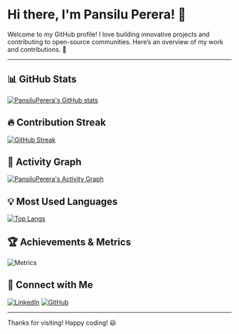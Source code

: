 # Hi there, I'm Pansilu Perera! 👋

Welcome to my GitHub profile! I love building innovative projects and contributing to open-source communities. Here’s an overview of my work and contributions. 🚀

---

## 📊 GitHub Stats
[![PansiluPerera's GitHub stats](https://github-readme-stats.vercel.app/api?username=PansiluPerera&show_icons=true&theme=radical)](https://github.com/PansiluPerera)

## 🔥 Contribution Streak
[![GitHub Streak](https://streak-stats.demolab.com/?user=PansiluPerera&theme=radical)](https://github.com/PansiluPerera)

## 🌱 Activity Graph
[![PansiluPerera's Activity Graph](https://github-readme-activity-graph.vercel.app/graph?username=PansiluPerera&theme=github)](https://github.com/PansiluPerera)

## 💡 Most Used Languages
[![Top Langs](https://github-readme-stats.vercel.app/api/top-langs/?username=PansiluPerera&layout=compact&theme=radical)](https://github.com/PansiluPerera)

## 🏆 Achievements & Metrics
![Metrics](https://metrics.lecoq.io/PansiluPerera?template=classic&repositories=100&repositories_forks=true&isocalendar=1&languages=1&activity=1&achievements=1&introduction=1)

## 🚀 Connect with Me
[![LinkedIn](https://img.shields.io/badge/LinkedIn-0077B5?style=for-the-badge&logo=linkedin&logoColor=white)](https://www.linkedin.com/in/pansilu-perera-984388333/)
[![GitHub](https://img.shields.io/badge/GitHub-181717?style=for-the-badge&logo=github&logoColor=white)](https://github.com/PansiluPerera)

---

Thanks for visiting! Happy coding! 😃
